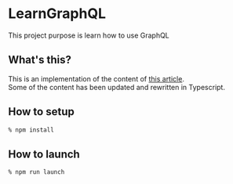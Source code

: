 # LearnGraphQL
This project purpose is learn how to use GraphQL 

## What's this?
This is an implementation of the content of [this article](https://circleci.com/ja/blog/introduction-to-graphql/).  
Some of the content has been updated and rewritten in Typescript.

## How to setup
```zsh
% npm install
```

## How to launch
```zsh
% npm run launch
```
